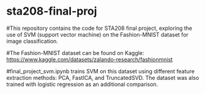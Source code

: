 # sta208-final-proj

#This repository contains the code for STA208 final project, exploring the use of SVM (support vector machine) on the Fashion-MNIST dataset for image classification.

#The Fashion-MNIST dataset can be found on Kaggle: https://www.kaggle.com/datasets/zalando-research/fashionmnist

#final_project_svm.ipynb trains SVM on this dataset using different feature extraction methods: PCA, FastICA, and TruncatedSVD. The dataset was also trained with logistic regression as an additional comparison.
